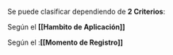 Se puede clasificar dependiendo de  **2 Criterios**:

Según el **[[Hambito de Aplicación]]**

Según el :**[[Momento de Registro]]** 

